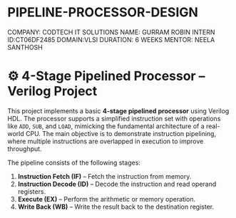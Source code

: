 # PIPELINE-PROCESSOR-DESIGN

COMPANY: CODTECH IT SOLUTIONS
NAME: GURRAM ROBIN
INTERN ID:CT06DF2485
DOMAIN:VLSI
DURATION: 6 WEEKS
MENTOR: NEELA SANTHOSH

# ⚙️ 4-Stage Pipelined Processor – Verilog Project

This project implements a basic **4-stage pipelined processor** using Verilog HDL. The processor supports a simplified instruction set with operations like `ADD`, `SUB`, and `LOAD`, mimicking the fundamental architecture of a real-world CPU. The main objective is to demonstrate instruction pipelining, where multiple instructions are overlapped in execution to improve throughput.

The pipeline consists of the following stages:
1. **Instruction Fetch (IF)** – Fetch the instruction from memory.
2. **Instruction Decode (ID)** – Decode the instruction and read operand registers.
3. **Execute (EX)** – Perform the arithmetic or memory operation.
4. **Write Back (WB)** – Write the result back to the destination register.

